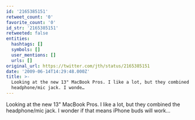 ```yaml
---
id: '2165385151'
retweet_count: '0'
favorite_count: '0'
id_str: '2165385151'
retweeted: false
entities:
  hashtags: []
  symbols: []
  user_mentions: []
  urls: []
original_url: https://twitter.com/jth/status/2165385151
date: '2009-06-14T14:29:48.000Z'
title: >-
  Looking at the new 13" MacBook Pros. I like a lot, but they combined the
  headphone/mic jack. I wonde…
---
```


Looking at the new 13" MacBook Pros. I like a lot, but they combined the headphone/mic jack. I wonder if that means iPhone buds will work...